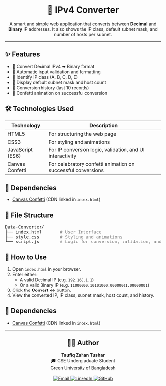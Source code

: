 <h1 align="center">🧠 IPv4 Converter</h1>

<p align="center">
  A smart and simple web application that converts between <strong>Decimal</strong> and <strong>Binary</strong> IP addresses. It also shows the IP class, default subnet mask, and number of hosts per subnet.
</p>

<hr>

<h2>✨ Features</h2>
<ul>
  <li>🔁 Convert Decimal IPv4 ⬌ Binary format</li>
  <li>🔎 Automatic input validation and formatting</li>
  <li>📘 Identify IP class (A, B, C, D, E)</li>
  <li>🧮 Display default subnet mask and host count</li>
  <li>📜 Conversion history (last 10 records)</li>
  <li>🎉 Confetti animation on successful conversion</li>
</ul>

<h2>🛠️ Technologies Used</h2>

<table>
  <thead>
    <tr>
      <th>Technology</th>
      <th>Description</th>
    </tr>
  </thead>
  <tbody>
    <tr>
      <td>HTML5</td>
      <td>For structuring the web page</td>
    </tr>
    <tr>
      <td>CSS3</td>
      <td>For styling and animations</td>
    </tr>
    <tr>
      <td>JavaScript (ES6)</td>
      <td>For IP conversion logic, validation, and UI interactivity</td>
    </tr>
    <tr>
      <td>Canvas Confetti</td>
      <td>For celebratory confetti animation on successful conversions</td>
    </tr>
  </tbody>
</table>


<h2>🔧 Dependencies</h2>

<ul>
  <li><a href="https://www.npmjs.com/package/canvas-confetti" target="_blank">Canvas Confetti</a> (CDN linked in <code>index.html</code>)</li>
</ul>


<h2>📂 File Structure</h2>

<pre>
Data-Converter/
├── index.html       <span style="color:gray"># User Interface</span>
├── style.css        <span style="color:gray"># Styling and animations</span>
└── script.js        <span style="color:gray"># Logic for conversion, validation, and feedback</span>
</pre>

<h2>🚀 How to Use</h2>

<ol>
  <li>Open <code>index.html</code> in your browser.</li>
  <li>Enter either:
    <ul>
      <li>A valid Decimal IP (e.g. <code>192.168.1.1</code>)</li>
      <li>Or a valid Binary IP (e.g. <code>11000000.10101000.00000001.00000001</code>)</li>
    </ul>
  </li>
  <li>Click the <strong>Convert ↔</strong> button.</li>
  <li>View the converted IP, IP class, subnet mask, host count, and history.</li>
</ol>

<h2>🔧 Dependencies</h2>

<ul>
  <li><a href="https://www.npmjs.com/package/canvas-confetti" target="_blank">Canvas Confetti</a> (CDN linked in <code>index.html</code>)</li>
</ul>

<hr>

<div align="center">
  <h2>👨‍💻 Author</h2>
  <p><strong>Taufiq Zahan Tushar</strong><br/>
  🎓 CSE Undergraduate Student<br/>
   Green University of Bangladesh<br/><br/>
  <a href="mailto:toufiqtushar99@gmail.com" target="_blank">
    <img src="https://img.shields.io/badge/Email-D14836?style=flat-square&logo=gmail&logoColor=white" alt="Email"/>
  </a>
  <a href="https://www.linkedin.com/in/toufiq-zahan-tushar/" target="_blank">
    <img src="https://img.shields.io/badge/LinkedIn-0A66C2?style=flat-square&logo=linkedin&logoColor=white" alt="LinkedIn"/>
  </a>
  <a href="https://github.com/ToufiqTushar" target="_blank">
    <img src="https://img.shields.io/badge/GitHub-181717?style=flat-square&logo=github&logoColor=white" alt="GitHub"/>
  </a>
  </p>
</div>
